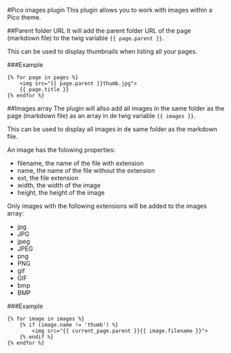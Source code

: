 #Pico images plugin
This plugin allows you to work with images within a Pico theme.

##Parent folder URL
It will add the parent folder URL of the page (markdown file) to the twig variable `{{ page.parent }}`.

This can be used to display thumbnails when listing all your pages.

###Example
```
{% for page in pages %}
	<img src="{{ page.parent }}thumb.jpg">
	{{ page.title }}
{% endfor %}
``` 

##Images array
The plugin will allso add all images in the same folder as the page (markdown file) as an array in de twig variable `{{ images }}`.

This can be used to display all images in de same folder as the markdown file.

An image has the folowing properties:
 - filename, the name of the file with extension
 - name, the name of the file without the extension
 - ext, the file extension
 - width, the width of the image
 - height, the height of the image

Only images with the following extensions will be added to the images array:
 - jpg
 - JPG
 - jpeg
 - JPEG
 - png
 - PNG
 - gif
 - GIF
 - bmp
 - BMP

###Example
```
{% for image in images %}
	{% if (image.name != 'thumb') %}
		<img src="{{ current_page.parent }}{{ image.filename }}">
	{% endif %}
{% endfor %}
```
